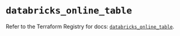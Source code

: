 # `databricks_online_table`

Refer to the Terraform Registry for docs: [`databricks_online_table`](https://registry.terraform.io/providers/databricks/databricks/1.85.0/docs/resources/online_table).
